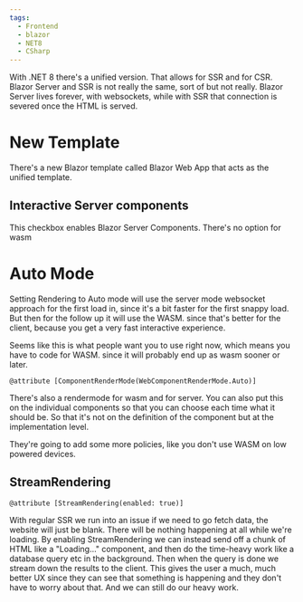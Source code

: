```yaml
---
tags:
  - Frontend
  - blazor
  - NET8
  - CSharp
---
```

With .NET 8 there's a unified version. That allows for SSR and for CSR. 
Blazor Server and SSR is not really the same, sort of but not really. Blazor Server lives forever, with websockets, while with SSR that connection is severed once the HTML is served. 
# New Template
There's a new Blazor template called Blazor Web App that acts as the unified template. 
## Interactive Server components
This checkbox enables Blazor Server Components. There's no option for wasm
# Auto Mode
Setting Rendering to Auto mode will use the server mode websocket approach for the first load in, since it's a bit faster for the first snappy load. But then for the follow up it will use the WASM. since that's better for the client, because you get a very fast interactive experience. 

Seems like this is what people want you to use right now, which means you have to code for WASM. since it will probably end up as wasm sooner or later. 

	@attribute [ComponentRenderMode(WebComponentRenderMode.Auto)]
There's also a rendermode for wasm and for server.
You can also put this on the individual components so that you can choose each time what it should be. So that it's not on the definition of the component but at the implementation level.

They're going to add some more policies, like you don't use WASM on low powered devices.
## StreamRendering
	@attribute [StreamRendering(enabled: true)]
With regular SSR we run into an issue if we need to go fetch data, the website will just be blank. There will be nothing happening at all while we're loading. By enabling StreamRendering we can instead send off a chunk of HTML like a "Loading..." component, and then do the time-heavy work like a database query etc in the background. Then when the query is done we stream down the results to the client. This gives the user a much, much better UX since they can see that something is happening and they don't have to worry about that. And we can still do our heavy work.
